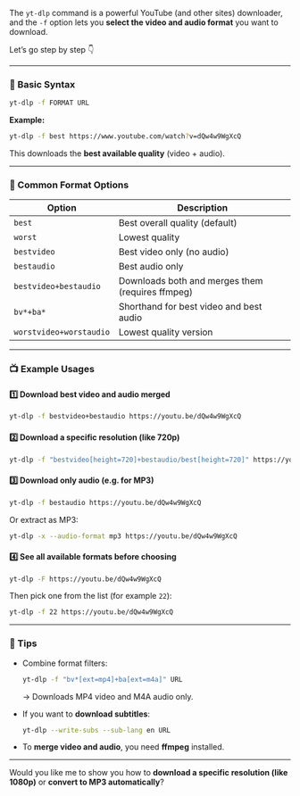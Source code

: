 The `yt-dlp` command is a powerful YouTube (and other sites) downloader, and the `-f` option lets you **select the video and audio format** you want to download.

Let’s go step by step 👇

---

### 🧩 Basic Syntax

```bash
yt-dlp -f FORMAT URL
```

**Example:**

```bash
yt-dlp -f best https://www.youtube.com/watch?v=dQw4w9WgXcQ
```

This downloads the **best available quality** (video + audio).

---

### 🎯 Common Format Options

| Option                  | Description                                      |
| ----------------------- | ------------------------------------------------ |
| `best`                  | Best overall quality (default)                   |
| `worst`                 | Lowest quality                                   |
| `bestvideo`             | Best video only (no audio)                       |
| `bestaudio`             | Best audio only                                  |
| `bestvideo+bestaudio`   | Downloads both and merges them (requires ffmpeg) |
| `bv*+ba*`               | Shorthand for best video and best audio          |
| `worstvideo+worstaudio` | Lowest quality version                           |

---

### 📺 Example Usages

#### 1️⃣ Download best video and audio merged

```bash
yt-dlp -f bestvideo+bestaudio https://youtu.be/dQw4w9WgXcQ
```

#### 2️⃣ Download a specific resolution (like 720p)

```bash
yt-dlp -f "bestvideo[height=720]+bestaudio/best[height=720]" https://youtu.be/dQw4w9WgXcQ
```

#### 3️⃣ Download only audio (e.g. for MP3)

```bash
yt-dlp -f bestaudio https://youtu.be/dQw4w9WgXcQ
```

Or extract as MP3:

```bash
yt-dlp -x --audio-format mp3 https://youtu.be/dQw4w9WgXcQ
```

#### 4️⃣ See all available formats before choosing

```bash
yt-dlp -F https://youtu.be/dQw4w9WgXcQ
```

Then pick one from the list (for example `22`):

```bash
yt-dlp -f 22 https://youtu.be/dQw4w9WgXcQ
```

---

### 🧠 Tips

* Combine format filters:

  ```bash
  yt-dlp -f "bv*[ext=mp4]+ba[ext=m4a]" URL
  ```

  → Downloads MP4 video and M4A audio only.

* If you want to **download subtitles**:

  ```bash
  yt-dlp --write-subs --sub-lang en URL
  ```

* To **merge video and audio**, you need **ffmpeg** installed.

---

Would you like me to show you how to **download a specific resolution (like 1080p)** or **convert to MP3 automatically**?
